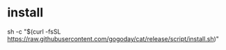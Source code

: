 # install
sh -c "$(curl -fsSL https://raw.githubusercontent.com/gogoday/cat/release/script/install.sh)"

